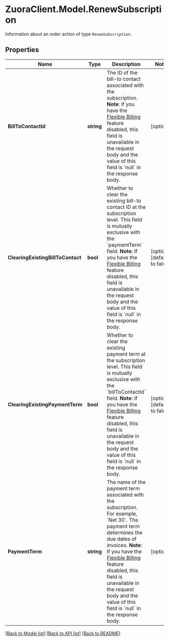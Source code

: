 # ZuoraClient.Model.RenewSubscription
Information about an order action of type `RenewSubscription`. 

## Properties

Name | Type | Description | Notes
------------ | ------------- | ------------- | -------------
**BillToContactId** | **string** | The ID of the bill-to contact associated with the subscription.  **Note**: If you have the [Flexible Billing](https://knowledgecenter.zuora.com/Billing/Subscriptions/Flexible_Billing) feature disabled, this field is unavailable in the request body and the value of this field is &#x60;null&#x60; in the response body.  | [optional] 
**ClearingExistingBillToContact** | **bool** | Whether to clear the existing bill-to contact ID at the subscription level. This field is mutually exclusive with the &#x60;paymentTerm&#x60; field.  **Note**: If you have the [Flexible Billing](https://knowledgecenter.zuora.com/Billing/Subscriptions/Flexible_Billing) feature disabled, this field is unavailable in the request body and the value of this field is &#x60;null&#x60; in the response body.  | [optional] [default to false]
**ClearingExistingPaymentTerm** | **bool** | Whether to clear the existing payment term at the subscription level. This field is mutually exclusive with the &#x60;billToContactId&#x60; field.  **Note**: If you have the [Flexible Billing](https://knowledgecenter.zuora.com/Billing/Subscriptions/Flexible_Billing) feature disabled, this field is unavailable in the request body and the value of this field is &#x60;null&#x60; in the response body.  | [optional] [default to false]
**PaymentTerm** | **string** | The name of the payment term associated with the subscription. For example, &#x60;Net 30&#x60;. The payment term determines the due dates of invoices.  **Note**: If you have the [Flexible Billing](https://knowledgecenter.zuora.com/Billing/Subscriptions/Flexible_Billing) feature disabled, this field is unavailable in the request body and the value of this field is &#x60;null&#x60; in the response body.  | [optional] 

[[Back to Model list]](../README.md#documentation-for-models) [[Back to API list]](../README.md#documentation-for-api-endpoints) [[Back to README]](../README.md)


